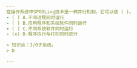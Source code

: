 ```yaml
---
在操作系统中SPOOLing技术是一种并行机制，它可以使 ( )。
- ( ) A.不同进程同时运行 
- ( ) B.应用程序和系统软件同时运行 
- ( ) C.不同系统软件同时运行 
- (x) D.程序执行与打印同时进行

> 知识点：I/O子系统。
> D

---
```

